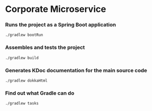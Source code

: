 # Corporate Microservice

### Runs the project as a Spring Boot application

`./gradlew bootRun`

### Assembles and tests the project

`./gradlew build`

### Generates KDoc documentation for the main source code

`./gradlew dokkaHtml`

### Find out what Gradle can do

`./gradlew tasks`